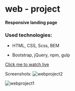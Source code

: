 # web - project

**Responsive landing page** 

  ### Used technologies:

- HTML, CSS, Scss, BEM

- Bootstrap, jQuery, npm, gulp
  
[Click me to watch live](ruslankussein.github.io/web-project/)

Screenshots:
![webproject2](https://user-images.githubusercontent.com/55057204/85155886-c509ef80-b272-11ea-9302-dc791daea9f9.jpg)


![webproject1](https://user-images.githubusercontent.com/55057204/85155925-cfc48480-b272-11ea-8fd1-b4726a772265.jpg)
